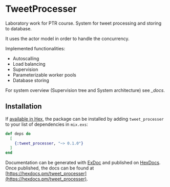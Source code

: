 # TweetProcesser

Laboratory work for PTR course.
System for tweet processing and storing to database.

It uses the actor model in order to handle the concurrency.

Implemented functionalities:
- Autoscalling
- Load balancing
- Supervision
- Parameterizable worker pools
- Database storing

For system overview (Supervision tree and System architecture) see <em>_docs</em>.

## Installation

If [available in Hex](https://hex.pm/docs/publish), the package can be installed
by adding `tweet_processer` to your list of dependencies in `mix.exs`:

```elixir
def deps do
  [
    {:tweet_processer, "~> 0.1.0"}
  ]
end
```

Documentation can be generated with [ExDoc](https://github.com/elixir-lang/ex_doc)
and published on [HexDocs](https://hexdocs.pm). Once published, the docs can
be found at [https://hexdocs.pm/tweet_processer](https://hexdocs.pm/tweet_processer).
